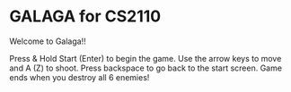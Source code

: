 # GALAGA for CS2110

Welcome to Galaga!!

Press & Hold Start (Enter) to begin the game.
Use the arrow keys to move and A (Z) to shoot.
Press backspace to go back to the start screen.
Game ends when you destroy all 6 enemies!
